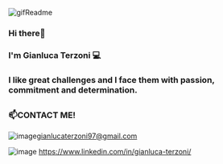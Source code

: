 
<!--
**GianlucaTerzoni/GianlucaTerzoni** is a ✨ _special_ ✨ repository because its `README.md` (this file) appears on your GitHub profile.

Here are some ideas to get you started:

- 🔭 I’m currently working on ...
- 🌱 I’m currently learning ...
- 👯 I’m looking to collaborate on ...
- 🤔 I’m looking for help with ...
- 💬 Ask me about ...
- 📫 How to reach me: ...
- 😄 Pronouns: ...
- ⚡ Fun fact: ...
-->

![gifReadme](https://user-images.githubusercontent.com/93452266/198906285-4dc6a4fc-b8ed-430a-8f25-dd38158a57bf.gif)

### Hi there👋
### I'm Gianluca Terzoni :computer:


### I like great challenges and I face them with passion, commitment and determination.
##




##


### :mailbox:CONTACT ME! 
![image](https://user-images.githubusercontent.com/93452266/198907282-8ca895db-477e-4fc9-aeee-a05f5c7a25bc.png)gianlucaterzoni97@gmail.com

![image](https://user-images.githubusercontent.com/93452266/198907305-f67620f4-1f34-41b4-8d8c-130e22ea2839.png)  https://www.linkedin.com/in/gianluca-terzoni/

##
